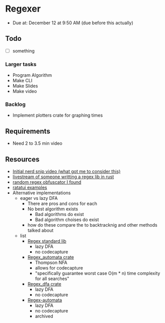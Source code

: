 # Regexer

- Due at: December 12 at 9:50 AM (due before this actually)

## Todo

- [ ] something

### Larger tasks

- Program Algorithm
- Make CLI
- Make Slides
- Make video

### Backlog

- Implement plotters crate for graphing times

## Requirements

- Need 2 to 3.5 min video

## Resources

- [Initial nerd snip video (what got me to consider this)](https://www.0de5.net/stimuli/a-reintroduction-to-programming/instructions-to-languages/how-regexes-got-catastrophic)
- [livestream of someone writting a regex lib in rust](https://www.youtube.com/watch?v=MH56D5M9xSQ)
- [random regex obfuscator I found](https://github.com/nexxeln/yugen)
- [ratatui examples](https://ratatui.rs/examples/apps/)
- Alternative implementations
  - eager vs lazy DFA
    - There are pros and cons for each
    - No best algorithm exists
      - Bad algorithms do exist
      - Bad algorithm choises do exist
    - how do these compare the to backtracknig and other methods talked about
  - list
    - [Regex standard lib](https://github.com/rust-lang/regex)
      - lazy DFA
      - no codecapture
    - [Regex_automata crate](https://docs.rs/regex-automata/latest/regex_automata/)
      - Thompson NFA
      - allows for codecapture
      - "specifically guarantee worst case O(m \* n) time complexity for all searches"
    - [Regex_dfa crate](https://jneem.github.io/regex-dfa/regex_dfa/index.html)
      - lazy DFA
      - no codecapture
    - [Regex-automata](https://github.com/BurntSushi/regex-automata)
      - lazy DFA
      - no codecapture
      - archived
